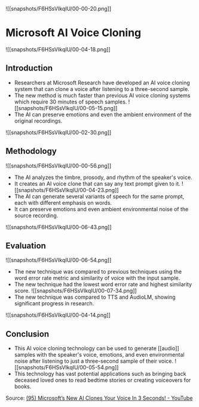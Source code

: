 ![[snapshots/F6HSsVIkqIU/00-00-20.png]]
# Microsoft AI Voice Cloning
![[snapshots/F6HSsVIkqIU/00-04-18.png]]
## Introduction
- Researchers at Microsoft Research have developed an AI voice cloning system that can clone a voice after listening to a three-second sample.
- The new method is much faster than previous AI voice cloning systems which require 30 minutes of speech samples.
![[snapshots/F6HSsVIkqIU/00-05-15.png]]
- The AI can preserve emotions and even the ambient environment of the original recordings.

![[snapshots/F6HSsVIkqIU/00-02-30.png]]
## Methodology
![[snapshots/F6HSsVIkqIU/00-00-56.png]]
- The AI analyzes the timbre, prosody, and rhythm of the speaker's voice.
- It creates an AI voice clone that can say any text prompt given to it.
![[snapshots/F6HSsVIkqIU/00-04-23.png]]
- The AI can generate several variants of speech for the same prompt, each with different emphasis on words.
- It can preserve emotions and even ambient environmental noise of the source recording.

![[snapshots/F6HSsVIkqIU/00-06-43.png]]
## Evaluation
![[snapshots/F6HSsVIkqIU/00-06-54.png]]
- The new technique was compared to previous techniques using the word error rate metric and similarity of voice with the input sample.
- The new technique had the lowest word error rate and highest similarity score.
![[snapshots/F6HSsVIkqIU/00-07-34.png]]
- The new technique was compared to TTS and AudioLM, showing significant progress in research.

![[snapshots/F6HSsVIkqIU/00-04-14.png]]
## Conclusion
- This AI voice cloning technology can be used to generate [[audio]] samples with the speaker's voice, emotions, and even environmental noise after listening to just a three-second sample of their voice.
![[snapshots/F6HSsVIkqIU/00-05-54.png]]
- This technology has vast potential applications such as bringing back deceased loved ones to read bedtime stories or creating voiceovers for books.

Source: [(95) Microsoft’s New AI Clones Your Voice In 3 Seconds! - YouTube](https://www.youtube.com/watch?v=F6HSsVIkqIU)
